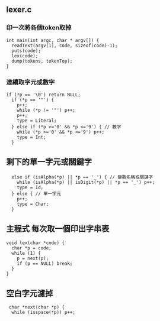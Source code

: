 ## lexer.c

### 印一次將各個token取掉
```{r}
int main(int argc, char * argv[]) {
  readText(argv[1], code, sizeof(code)-1);
  puts(code);
  lex(code);
  dump(tokens, tokenTop);
}
```

### 連續取字元或數字
```{r}
if (*p == '\0') return NULL;
  if (*p == '"') {
    p++;
    while (*p != '"') p++;
    p++;
    type = Literal;
  } else if (*p >='0' && *p <='9') { // 數字
    while (*p >='0' && *p <='9') p++;
    type = Int;
  } 
  ```
## 剩下的單一字元或關鍵字
```{r}
  else if (isAlpha(*p) || *p == '_') { // 變數名稱或關鍵字
    while (isAlpha(*p) || isDigit(*p) || *p == '_') p++;
    type = Id;
  } else { // 單一字元
    p++;
    type = Char;
  }
  ```

## 主程式 每次取一個印出字串表
```{r}
void lex(char *code) {
  char *p = code;
  while (1) {
    p = next(p);
    if (p == NULL) break;
  }
}
 ```

 ## 空白字元濾掉
```{r}
 char *next(char *p) {
  while (isspace(*p)) p++;
```